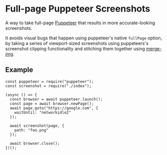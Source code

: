 # Full-page Puppeteer Screenshots

A way to take full-page [Puppeteer](https://pptr.dev/) that results in more accurate-looking screenshots.

It avoids visual bugs that happen using puppeteer's native `fullPage` option, by taking a series of viewport-sized screenshots using puppeteers's screenshot clipping functionality and stitching them together using [merge-img](https://github.com/preco21/merge-img#readme).

## Example

```
const puppeteer = require("puppeteer");
const screenshot = require("./index");

(async () => {
  const browser = await puppeteer.launch();
  const page = await browser.newPage();
  await page.goto("https://google.com", {
    waitUntil: "networkidle2"
  });

  await screenshot(page, {
    path: "foo.png"
  });

  await browser.close();
})();
```
